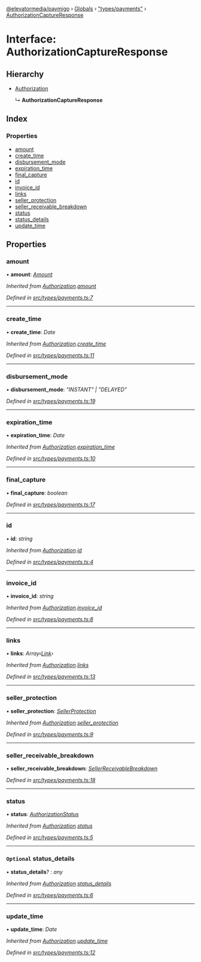 [@elevatormedia/paymigo](../README.md) › [Globals](../globals.md) › ["types/payments"](../modules/_types_payments_.md) › [AuthorizationCaptureResponse](_types_payments_.authorizationcaptureresponse.md)

# Interface: AuthorizationCaptureResponse

## Hierarchy

-   [Authorization](_types_payments_.authorization.md)

    ↳ **AuthorizationCaptureResponse**

## Index

### Properties

-   [amount](_types_payments_.authorizationcaptureresponse.md#amount)
-   [create_time](_types_payments_.authorizationcaptureresponse.md#create_time)
-   [disbursement_mode](_types_payments_.authorizationcaptureresponse.md#disbursement_mode)
-   [expiration_time](_types_payments_.authorizationcaptureresponse.md#expiration_time)
-   [final_capture](_types_payments_.authorizationcaptureresponse.md#final_capture)
-   [id](_types_payments_.authorizationcaptureresponse.md#id)
-   [invoice_id](_types_payments_.authorizationcaptureresponse.md#invoice_id)
-   [links](_types_payments_.authorizationcaptureresponse.md#links)
-   [seller_protection](_types_payments_.authorizationcaptureresponse.md#seller_protection)
-   [seller_receivable_breakdown](_types_payments_.authorizationcaptureresponse.md#seller_receivable_breakdown)
-   [status](_types_payments_.authorizationcaptureresponse.md#status)
-   [status_details](_types_payments_.authorizationcaptureresponse.md#optional-status_details)
-   [update_time](_types_payments_.authorizationcaptureresponse.md#update_time)

## Properties

### amount

• **amount**: _[Amount](_types_common_.amount.md)_

_Inherited from [Authorization](_types_payments_.authorization.md).[amount](_types_payments_.authorization.md#amount)_

_Defined in [src/types/payments.ts:7](https://github.com/ELEVATORmedia/paymigo/blob/3f5d74d/src/types/payments.ts#L7)_

---

### create_time

• **create_time**: _Date_

_Inherited from [Authorization](_types_payments_.authorization.md).[create_time](_types_payments_.authorization.md#create_time)_

_Defined in [src/types/payments.ts:11](https://github.com/ELEVATORmedia/paymigo/blob/3f5d74d/src/types/payments.ts#L11)_

---

### disbursement_mode

• **disbursement_mode**: _"INSTANT" | "DELAYED"_

_Defined in [src/types/payments.ts:19](https://github.com/ELEVATORmedia/paymigo/blob/3f5d74d/src/types/payments.ts#L19)_

---

### expiration_time

• **expiration_time**: _Date_

_Inherited from [Authorization](_types_payments_.authorization.md).[expiration_time](_types_payments_.authorization.md#expiration_time)_

_Defined in [src/types/payments.ts:10](https://github.com/ELEVATORmedia/paymigo/blob/3f5d74d/src/types/payments.ts#L10)_

---

### final_capture

• **final_capture**: _boolean_

_Defined in [src/types/payments.ts:17](https://github.com/ELEVATORmedia/paymigo/blob/3f5d74d/src/types/payments.ts#L17)_

---

### id

• **id**: _string_

_Inherited from [Authorization](_types_payments_.authorization.md).[id](_types_payments_.authorization.md#id)_

_Defined in [src/types/payments.ts:4](https://github.com/ELEVATORmedia/paymigo/blob/3f5d74d/src/types/payments.ts#L4)_

---

### invoice_id

• **invoice_id**: _string_

_Inherited from [Authorization](_types_payments_.authorization.md).[invoice_id](_types_payments_.authorization.md#invoice_id)_

_Defined in [src/types/payments.ts:8](https://github.com/ELEVATORmedia/paymigo/blob/3f5d74d/src/types/payments.ts#L8)_

---

### links

• **links**: _Array‹[Link](_types_common_.link.md)›_

_Inherited from [Authorization](_types_payments_.authorization.md).[links](_types_payments_.authorization.md#links)_

_Defined in [src/types/payments.ts:13](https://github.com/ELEVATORmedia/paymigo/blob/3f5d74d/src/types/payments.ts#L13)_

---

### seller_protection

• **seller_protection**: _[SellerProtection](_types_payments_.sellerprotection.md)_

_Inherited from [Authorization](_types_payments_.authorization.md).[seller_protection](_types_payments_.authorization.md#seller_protection)_

_Defined in [src/types/payments.ts:9](https://github.com/ELEVATORmedia/paymigo/blob/3f5d74d/src/types/payments.ts#L9)_

---

### seller_receivable_breakdown

• **seller_receivable_breakdown**: _[SellerReceivableBreakdown](_types_payments_.sellerreceivablebreakdown.md)_

_Defined in [src/types/payments.ts:18](https://github.com/ELEVATORmedia/paymigo/blob/3f5d74d/src/types/payments.ts#L18)_

---

### status

• **status**: _[AuthorizationStatus](../modules/_types_payments_.md#authorizationstatus)_

_Inherited from [Authorization](_types_payments_.authorization.md).[status](_types_payments_.authorization.md#status)_

_Defined in [src/types/payments.ts:5](https://github.com/ELEVATORmedia/paymigo/blob/3f5d74d/src/types/payments.ts#L5)_

---

### `Optional` status_details

• **status_details**? : _any_

_Inherited from [Authorization](_types_payments_.authorization.md).[status_details](_types_payments_.authorization.md#optional-status_details)_

_Defined in [src/types/payments.ts:6](https://github.com/ELEVATORmedia/paymigo/blob/3f5d74d/src/types/payments.ts#L6)_

---

### update_time

• **update_time**: _Date_

_Inherited from [Authorization](_types_payments_.authorization.md).[update_time](_types_payments_.authorization.md#update_time)_

_Defined in [src/types/payments.ts:12](https://github.com/ELEVATORmedia/paymigo/blob/3f5d74d/src/types/payments.ts#L12)_
